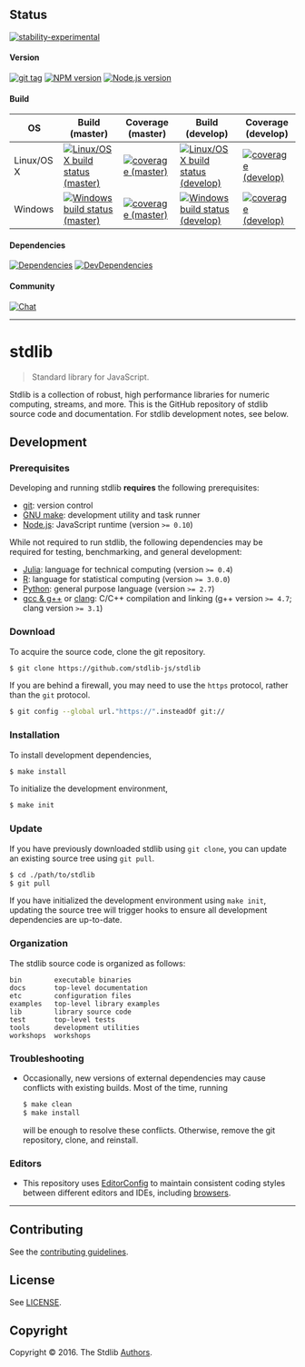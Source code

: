 
<!-- <badges> -->

## Status

[![stability-experimental][stability-image]][stability-url]

#### Version

[![git tag][tag-image]][tag-url] [![NPM version][npm-image]][npm-url] [![Node.js version][node-image]][node-url]

#### Build

<!-- TODO: distinguish between Linux and Windows code coverage -->

| OS | Build (master) | Coverage (master) | Build (develop) | Coverage (develop) |
| --- | --- | --- | --- | --- |
| Linux/OS X | [![Linux/OS X build status (master)][build-image-master]][build-url-master] | [![coverage (master)][coverage-image-master]][coverage-url-master] | [![Linux/OS X build status (develop)][build-image-develop]][build-url-develop] | [![coverage (develop)][coverage-image-develop]][coverage-url-develop]
| Windows | [![Windows build status (master)][windows-build-image-master]][windows-build-url-master] | [![coverage (master)][coverage-image-master]][coverage-url-master] | [![Windows build status (develop)][windows-build-image-develop]][windows-build-url-develop] | [![coverage (develop)][coverage-image-develop]][coverage-url-develop] |


#### Dependencies

[![Dependencies][dependencies-image]][dependencies-url] [![DevDependencies][dev-dependencies-image]][dev-dependencies-url]


#### Community

[![Chat][chat-image]][chat-url]

---

<!-- </badges> -->


stdlib
===

> Standard library for JavaScript.

Stdlib is a collection of robust, high performance libraries for numeric computing, streams, and more. This is the GitHub repository of stdlib source code and documentation. For stdlib development notes, see below.


## Development

### Prerequisites

Developing and running stdlib __requires__ the following prerequisites:

* [git][git]: version control
* [GNU make][gnu-make]: development utility and task runner
* [Node.js][node-js]: JavaScript runtime (version `>= 0.10`)

While not required to run stdlib, the following dependencies may be required for testing, benchmarking, and general development:

* [Julia][julia]: language for technical computing (version `>= 0.4`)
* [R][r]: language for statistical computing (version `>= 3.0.0`)
* [Python][python]: general purpose language (version `>= 2.7`)
* [gcc &amp; g++][gcc] or [clang][clang]: C/C++ compilation and linking (g++ version `>= 4.7`; clang version `>= 3.1`)

<!--
The following external libraries are automatically downloaded and the compiled from source the first you run `make`:

* [Boost][boost]: portable C++ libraries

!-->


### Download

To acquire the source code, clone the git repository.

``` bash
$ git clone https://github.com/stdlib-js/stdlib
```

If you are behind a firewall, you may need to use the `https` protocol, rather than the `git` protocol.

``` bash
$ git config --global url."https://".insteadOf git://
```

### Installation

To install development dependencies,

``` bash
$ make install
```

To initialize the development environment,

``` bash
$ make init
```

### Update

If you have previously downloaded stdlib using `git clone`, you can update an existing source tree using `git pull`.

``` bash
$ cd ./path/to/stdlib
$ git pull
```

If you have initialized the development environment using `make init`, updating the source tree will trigger hooks to ensure all development dependencies are up-to-date.


### Organization

The stdlib source code is organized as follows:

``` text
bin        executable binaries
docs       top-level documentation
etc        configuration files
examples   top-level library examples
lib        library source code
test       top-level tests
tools      development utilities
workshops  workshops
```


### Troubleshooting

* Occasionally, new versions of external dependencies may cause conflicts with existing builds. Most of the time, running

  ``` bash
  $ make clean
  $ make install
  ```

  will be enough to resolve these conflicts. Otherwise, remove the git repository, clone, and reinstall.


### Editors

* This repository uses [EditorConfig][editorconfig] to maintain consistent coding styles between different editors and IDEs, including [browsers][editorconfig-chrome]. 



---

## Contributing

See the [contributing guidelines][contributing].


## License

See [LICENSE][license].


## Copyright

Copyright &copy; 2016. The Stdlib [Authors][authors].


<!-- <links> -->

[stability-image]: https://img.shields.io/badge/stability-experimental-orange.svg
[stability-url]: https://github.com/stdlib-js/stdlib

[npm-image]: https://img.shields.io/npm/v/@stdlib-js/stdlib.svg
[npm-url]: https://npmjs.org/package/@stdlib-js/stdlib

[tag-image]: https://img.shields.io/github/tag/stdlib-js/stdlib.svg
[tag-url]: https://github.com/stdlib-js/stdlib/tags

[node-image]: https://img.shields.io/node/v/@stdlib-js/stdlib.svg
[node-url]: https://github.com/@stdlib-js/stdlib

[build-image-master]: https://img.shields.io/travis/stdlib-js/stdlib/master.svg
[build-url-master]: https://travis-ci.org/stdlib-js/stdlib

[build-image-develop]: https://img.shields.io/travis/stdlib-js/stdlib/develop.svg
[build-url-develop]: https://travis-ci.org/stdlib-js/stdlib

<!-- FIXME: shields.io AppVeyor badges do not seem to work -->

[windows-build-image-master]: https://ci.appveyor.com/api/projects/status/github/stdlib-js/stdlib?branch=master&svg=true
[windows-build-url-master]: https://ci.appveyor.com/api/projects/status/github/stdlib-js/stdlib?branch=master&svg=true

[windows-build-image-develop]: https://ci.appveyor.com/api/projects/status/github/stdlib-js/stdlib?branch=develop&svg=true
[windows-build-url-develop]: https://ci.appveyor.com/api/projects/status/github/stdlib-js/stdlib?branch=develop&svg=true

[coverage-image-master]: https://img.shields.io/codecov/c/github/stdlib-js/stdlib/master.svg
[coverage-url-master]: https://codecov.io/github/stdlib-js/stdlib/branch/master

[coverage-image-develop]: https://img.shields.io/codecov/c/github/stdlib-js/stdlib/develop.svg
[coverage-url-develop]: https://codecov.io/github/stdlib-js/stdlib/branch/develop

[dependencies-image]: https://img.shields.io/david/stdlib-js/stdlib/develop.svg
[dependencies-url]: https://david-dm.org/stdlib-js/stdlib/develop

[dev-dependencies-image]: https://img.shields.io/david/dev/stdlib-js/stdlib/develop.svg
[dev-dependencies-url]: https://david-dm.org/stdlib-js/stdlib/develop#info=devDependencies

[chat-image]: https://img.shields.io/gitter/room/stdlib-js/stdlib.svg
[chat-url]: https://gitter.im/stdlib-js/stdlib/

[git]: http://git-scm.com/
[gnu-make]: https://www.gnu.org/software/make
[node-js]: https://nodejs.org/en/
[julia]: http://julialang.org/
[r]: https://www.r-project.org/
[python]: https://www.python.org/
[gcc]: http://gcc.gnu.org/
[clang]: http://clang.llvm.org/
[boost]: http://www.boost.org/

[editorconfig]: http://editorconfig.org/
[editorconfig-chrome]: https://chrome.google.com/webstore/detail/github-editorconfig/bppnolhdpdfmmpeefopdbpmabdpoefjh?hl=en-US

[contributing]: https://github.com/stdlib-js/stdlib/blob/master/CONTRIBUTING.md
[authors]: https://github.com/stdlib-js/stdlib/graphs/contributors
[license]: https://raw.githubusercontent.com/stdlib-js/stdlib/master/LICENSE

<!-- </links> -->
